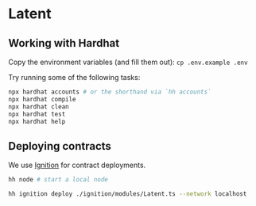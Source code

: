 # Latent

## Working with Hardhat

Copy the environment variables (and fill them out): `cp .env.example .env`

Try running some of the following tasks:

```bash
npx hardhat accounts # or the shorthand via `hh accounts`
npx hardhat compile
npx hardhat clean
npx hardhat test
npx hardhat help
```

## Deploying contracts

We use [Ignition](https://hardhat.org/ignition/docs/getting-started#overview) for contract deployments.

```bash
hh node # start a local node

hh ignition deploy ./ignition/modules/Latent.ts --network localhost
```
```
```

